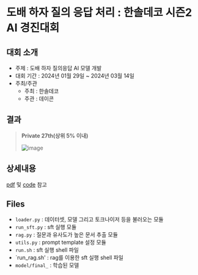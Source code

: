 # 도배 하자 질의 응답 처리 : 한솔데코 시즌2 AI 경진대회

## 대회 소개
- 주제 : 도배 하자 질의응답 AI 모델 개발
- 대회 기간 : 2024년 01월 29일 ~ 2024년 03월 14일
- 주최/주관
  - 주최 : 한솔데코
  - 주관 : 데이콘


## 결과
> **Private 27th(상위 5% 이내)**
> 
> ![image](https://github.com/baesooyeon/llm-qa-dacon-2024/assets/102578702/ebe7abae-6824-4114-8615-e43b26fcb144)



## 상세내용
[pdf](https://github.com/baesooyeon/llm-qa-dacon-2024/blob/main/2.pdf/%EB%8F%84%EB%B0%B0%ED%95%98%EC%9E%90_ppt_%EB%8F%84%EB%B0%B0%EB%8B%A8.pdf) 및 [code](https://github.com/baesooyeon/llm-qa-dacon-2024/tree/main/1.code) 참고


## Files
- `loader.py`
  : 데이터셋, 모델 그리고 토크나이저 등을 불러오는 모듈
- `run_sft.py`
  : sft 실행 모듈
- `rag.py`
  : 질문과 유사도가 높은 문서 추출 모듈
- `utils.py`
  : prompt template 설정 모듈
- `run.sh`
  : sft 실행 shell 파일
- `run_rag.sh'
  : rag를 이용한 sft 실행 shell 파일
- `model/final_`
  : 학습된 모델


